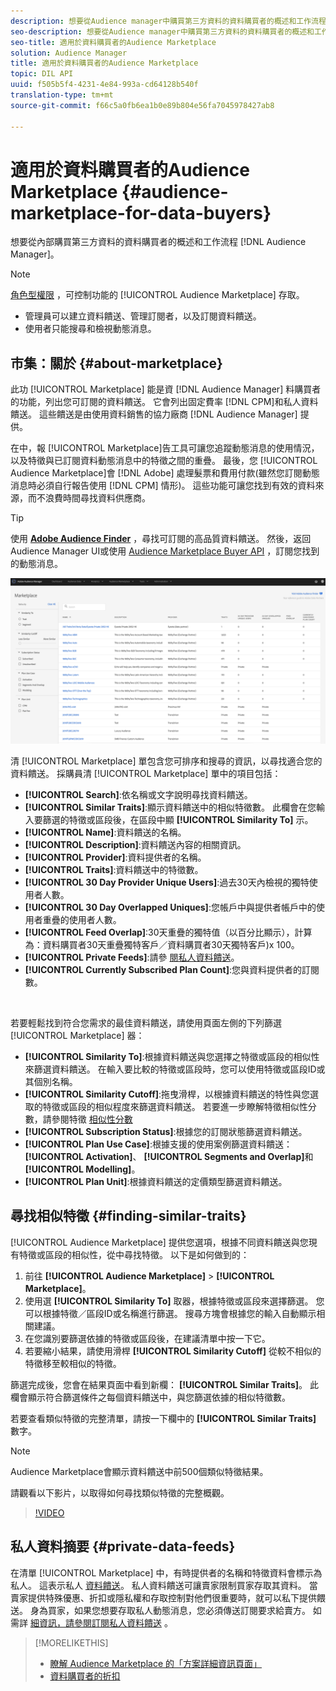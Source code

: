 ```yaml
---
description: 想要從Audience manager中購買第三方資料的資料購買者的概述和工作流程
seo-description: 想要從Audience manager中購買第三方資料的資料購買者的概述和工作流程
seo-title: 適用於資料購買者的Audience Marketplace
solution: Audience Manager
title: 適用於資料購買者的Audience Marketplace
topic: DIL API
uuid: f505b5f4-4231-4e84-993a-cd64128b540f
translation-type: tm+mt
source-git-commit: f66c5a0fb6ea1b0e89b804e56fa7045978427ab8

---
```



# 適用於資料購買者的Audience Marketplace {#audience-marketplace-for-data-buyers}

想要從內部購買第三方資料的資料購買者的概述和工作流程 [!DNL Audience Manager]。

>[!NOTE]
>[角色型權限](../../../reporting/reports-dashboard.md) ，可控制功能的 [!UICONTROL Audience Marketplace] 存取。
>
>* 管理員可以建立資料饋送、管理訂閱者，以及訂閱資料饋送。
>* 使用者只能搜尋和檢視動態消息。


## 市集：關於 {#about-marketplace}

<!-- c_marketplace_about.xml -->

此功 [!UICONTROL Marketplace] 能是資 [!DNL Audience Manager] 料購買者的功能，列出您可訂閱的資料饋送。 它會列出固定費率 [!DNL CPM]和私人資料饋送。 這些饋送是由使用資料銷售的協力廠商 [!DNL Audience Manager] 提供。

在中，報 [!UICONTROL Marketplace]告工具可讓您追蹤動態消息的使用情況，以及特徵與已訂閱資料動態消息中的特徵之間的重疊。 最後，您 [!UICONTROL Audience Marketplace]會 [!DNL Adobe] 處理髮票和費用付款(雖然您訂閱動態消息時必須自行報告使用 [!DNL CPM] 情形)。 這些功能可讓您找到有效的資料來源，而不浪費時間尋找資料供應商。

>[!TIP]
>
>使用 **[Adobe Audience Finder](https://www.adobe-audience-finder.com/)** ，尋找可訂閱的高品質資料饋送。 然後，返回Audience Manager UI或使用 [Audience Marketplace Buyer API](https://bank.demdex.com/portal/swagger/index.html#/Audience_Marketplace_Buyer_API) ，訂閱您找到的動態消息。

![buyer-marketplace-overview](assets/buyer-marketplace-overview.png)

清 [!UICONTROL Marketplace] 單包含您可排序和搜尋的資訊，以尋找適合您的資料饋送。 採購員清 [!UICONTROL Marketplace] 單中的項目包括：

* **[!UICONTROL Search]**:依名稱或文字說明尋找資料饋送。
* **[!UICONTROL Similar Traits]**:顯示資料饋送中的相似特徵數。 此欄會在您輸入要篩選的特徵或區段後，在區段中顯 **[!UICONTROL Similarity To]** 示。
* **[!UICONTROL Name]**:資料饋送的名稱。
* **[!UICONTROL Description]**:資料饋送內容的相關資訊。
* **[!UICONTROL Provider]**:資料提供者的名稱。
* **[!UICONTROL Traits]**:資料饋送中的特徵數。
* **[!UICONTROL 30 Day Provider Unique Users]**:過去30天內檢視的獨特使用者人數。
* **[!UICONTROL 30 Day Overlapped Uniques]**:您帳戶中與提供者帳戶中的使用者重疊的使用者人數。
* **[!UICONTROL Feed Overlap]**:30天重疊的獨特值（以百分比顯示），計算為：資料購買者30天重疊獨特客戶／資料購買者30天獨特客戶)x 100。
* **[!UICONTROL Private Feeds]**:請參 [閱私人資料饋送](../../../features/audience-marketplace/marketplace-private-feeds.md)。
* **[!UICONTROL Currently Subscribed Plan Count]**:您與資料提供者的訂閱數。

 

若要輕鬆找到符合您需求的最佳資料饋送，請使用頁面左側的下列篩選 [!UICONTROL Marketplace] 器：

* **[!UICONTROL Similarity To]**:根據資料饋送與您選擇之特徵或區段的相似性來篩選資料饋送。 在輸入要比較的特徵或區段時，您可以使用特徵或區段ID或其個別名稱。
* **[!UICONTROL Similarity Cutoff]**:拖曳滑桿，以根據資料饋送的特性與您選取的特徵或區段的相似程度來篩選資料饋送。 若要進一步瞭解特徵相似性分數，請參閱特徵 [相似性分數](../../segments/trait-recommendations.md#trait-similarity-score)
* **[!UICONTROL Subscription Status]**:根據您的訂閱狀態篩選資料饋送。
* **[!UICONTROL Plan Use Case]**:根據支援的使用案例篩選資料饋送： **[!UICONTROL Activation]**、 **[!UICONTROL Segments and Overlap]**&#x200B;和 **[!UICONTROL Modelling]**。
* **[!UICONTROL Plan Unit]**:根據資料饋送的定價類型篩選資料饋送。

## 尋找相似特徵 {#finding-similar-traits}

[!UICONTROL Audience Marketplace] 提供您選項，根據不同資料饋送與您現有特徵或區段的相似性，從中尋找特徵。 以下是如何做到的：

1. 前往 **[!UICONTROL Audience Marketplace]** &gt; **[!UICONTROL Marketplace]**。
2. 使用選 **[!UICONTROL Similarity To]** 取器，根據特徵或區段來選擇篩選。 您可以根據特徵／區段ID或名稱進行篩選。 搜尋方塊會根據您的輸入自動顯示相關建議。
3. 在您識別要篩選依據的特徵或區段後，在建議清單中按一下它。
4. 若要縮小結果，請使用滑桿 **[!UICONTROL Similarity Cutoff]** 從較不相似的特徵移至較相似的特徵。

篩選完成後，您會在結果頁面中看到新欄： **[!UICONTROL Similar Traits]**。 此欄會顯示符合篩選條件之每個資料饋送中，與您篩選依據的相似特徵數。

若要查看類似特徵的完整清單，請按一下欄中的 **[!UICONTROL Similar Traits]** 數字。

>[!NOTE]
>
> Audience Marketplace會顯示資料饋送中前500個類似特徵結果。

請觀看以下影片，以取得如何尋找類似特徵的完整概觀。

>[!VIDEO](https://video.tv.adobe.com/v/29370/?captions=chi_hant)

## 私人資料摘要 {#private-data-feeds}

在清單 [!UICONTROL Marketplace] 中，有時提供者的名稱和特徵資料會標示為私人。 這表示私人 [資料饋送](../../../features/audience-marketplace/marketplace-private-feeds.md)。 私人資料饋送可讓賣家限制買家存取其資料。 當賣家提供特殊優惠、折扣或隱私權和存取控制對他們很重要時，就可以私下提供餵送。 身為買家，如果您想要存取私人動態消息，您必須傳送訂閱要求給賣方。 如需詳 [細資訊，請參閱訂閱私人資料饋送](../../../features/audience-marketplace/marketplace-data-buyers/marketplace-manage-subscriptions.md#subscript-private-data-feed) 。

>[!MORELIKETHIS]
>
>* [瞭解 Audience Marketplace 的「方案詳細資訊頁面」](../../../features/audience-marketplace/marketplace-data-buyers/marketplace-manage-subscriptions.md#marketplace-buyer-details)
>* [資料購買者的折扣](../../../features/audience-marketplace/marketplace-data-buyers/marketplace-manage-subscriptions.md#buyer-discount)

